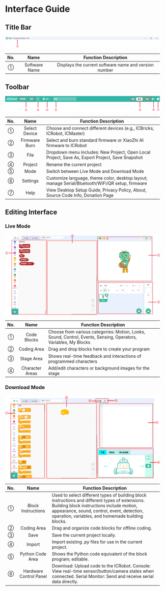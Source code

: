 # Interface Guide
## Title Bar
![](img/IG01.png)

| No. | Name | Function Description |
| :---: | :---: | :---: |
| ① | Software Name | Displays the current software name and version number |


## Toolbar
![](img/IG02.png)

| No. | Name | Function Description |
| :---: | :---: | --- |
| ① | Select Device | Choose and connect different devices (e.g., ICBricks, ICRobot, ICMaster) |
| ② | Firmware Burn | Select and burn standard firmware or XiaoZhi AI firmware to ICRobot |
| ③ | File | Dropdown menu includes: New Project, Open Local Project, Save As, Export Project, Save Snapshot |
| ④ | Project | Rename the current project |
| ⑤ | Mode | Switch between Live Mode and Download Mode |
| ⑥ | Settings | Customize language, theme color, desktop layout; manage Serial/Bluetooth/WiFi/QR setup, firmware |
| ⑦ | Help | View Desktop Setup Guide, Privacy Policy, About, Source Code Info, Donation Page |


## Editing Interface
### Live Mode
![](img/IG03.png)

| No. | Name | Function Description |
| :---: | :---: | --- |
| ① | Code Blocks | Choose from various categories: Motion, Looks, Sound, Control, Events, Sensing, Operators, Variables, My Blocks |
| ② | Coding Area | Drag and drop blocks here to create your program |
| ③ | Stage Area | Shows real-time feedback and interactions of programmed characters |
| ④ | Character Areas | Add/edit characters or background images for the stage |


### Download Mode
![](img/IG04.png)

| No. | Name | Function Description |
| :---: | :---: | --- |
| ① | Block Instructions | Used to select different types of building block instructions and different types of extensions.<br/>Building block instructions include motion, appearance, sound, control, event, detection, operation, variables, and homemade building blocks. |
| ② | Coding Area | Drag and organize code blocks for offline coding. |
| ③ | Save | Save the current project locally. |
| ④ | Import | Import existing .py files for use in the current project. |
| ⑤ | Python Code Area | Shows the Python code equivalent of the block program; editable. |
| ⑥ | Hardware Control Panel | Download: Upload code to the ICRobot.	   Console: View real-time sensor/button/camera states when connected.   Serial Monitor: Send and receive serial data directly. |




